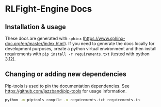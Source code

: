 # RLFight-Engine Docs

## Installation & usage

These docs are generated with `sphinx` (https://www.sphinx-doc.org/en/master/index.html). If you need to generate the docs locally for development purposes, create a python virtual environment and then install requirements with `pip install -r requirements.txt` (tested with python 3.12).

## Changing or adding new dependencies

Pip-tools is used to pin the documentation dependencies. See https://github.com/jazzband/pip-tools for usage information.

```bash
python -m piptools compile -o requirements.txt requirements.in
```
